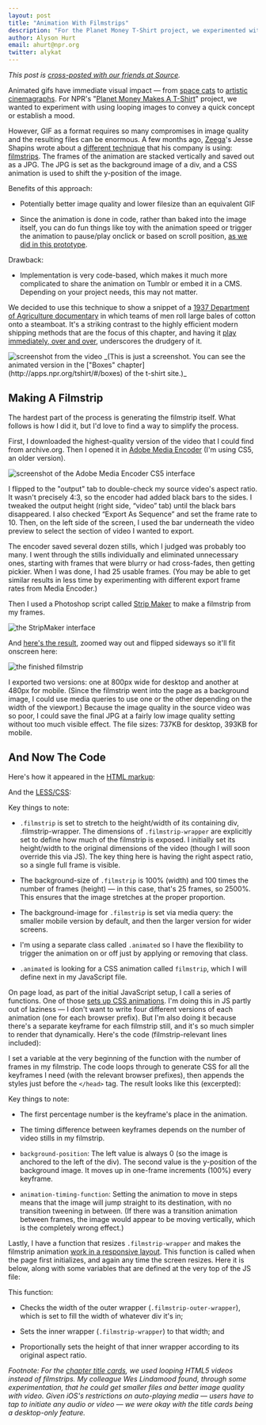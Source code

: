 ```yaml
---
layout: post
title: "Animation With Filmstrips"
description: "For the Planet Money T-Shirt project, we experimented with an alternative to animated GIFs."
author: Alyson Hurt
email: ahurt@npr.org
twitter: alykat 
---
```

*This post is [cross-posted with our friends at Source](https://source.opennews.org/en-US/articles/animation-filmstrips/).*

Animated gifs have immediate visual impact &mdash; from [space cats](http://collegecandy.files.wordpress.com/2013/09/pizza_cat_in_space.gif) to [artistic cinemagraphs](http://iwdrm.tumblr.com/). For NPR's "[Planet Money Makes A T-Shirt](http://apps.npr.org/tshirt/)" project, we wanted to experiment with using looping images to convey a quick concept or establish a mood.

However, GIF as a format requires so many compromises in image quality and the resulting files can be enormous. A few months ago, [Zeega](http://zeega.com)'s Jesse Shapins wrote about a [different technique](https://medium.com/p/de37c61e1d71) that his company is using: [filmstrips](http://www.niemanlab.org/2013/09/can-you-build-a-better-gif-zeega-wants-to-remake-the-aged-animation-format-for-mobile/). The frames of the animation are stacked vertically and saved out as a JPG. The JPG is set as the background image of a div, and a CSS animation is used to shift the y-position of the image.

Benefits of this approach: 

* Potentially better image quality and lower filesize than an equivalent GIF

* Since the animation is done in code, rather than baked into the image itself, you can do fun things like toy with the animation speed or trigger the animation to pause/play onclick or based on scroll position, [as we did in this prototype](http://apps.npr.org/tshirt/prototypes/filmstrip-06.html).

Drawback: 

* Implementation is very code-based, which makes it much more complicated to share the animation on Tumblr or embed it in a CMS. Depending on your project needs, this may not matter.

We decided to use this technique to show a snippet of a [1937 Department of Agriculture documentary](https://archive.org/details/CEP165) in which teams of men roll large bales of cotton onto a steamboat. It's a striking contrast to the highly efficient modern shipping methods that are the focus of this chapter, and having it [play immediately, over and over](http://apps.npr.org/tshirt/#/boxes), underscores the drudgery of it.

<img src="/img/posts/filmstrip-original.jpg" alt="screenshot from the video" />
_(This is just a screenshot. You can see the animated version in the ["Boxes" chapter](http://apps.npr.org/tshirt/#/boxes) of the t-shirt site.)_


Making A Filmstrip
------------------

The hardest part of the process is generating the filmstrip itself.  What follows is how I did it, but I'd love to find a way to simplify the process.

First, I downloaded the highest-quality version of the video that I could find from archive.org. Then I opened it in [Adobe Media Encoder](http://www.adobe.com/products/mediaencoder.html) (I'm using CS5, an older version).

<img src="/img/posts/filmstrip-encoder-1.png" alt="screenshot of the Adobe Media Encoder CS5 interface" />

I flipped to the "output" tab to double-check my source video's aspect ratio. It wasn't precisely 4:3, so the encoder had added black bars to the sides. I tweaked the output height (right side, “video” tab) until the black bars disappeared. I also checked “Export As Sequence” and set the frame rate to 10. Then, on the left side of the screen, I used the bar underneath the video preview to select the section of video I wanted to export.

The encoder saved several dozen stills, which I judged was probably too many. I went through the stills individually and eliminated unnecessary ones, starting with frames that were blurry or had cross-fades, then getting pickier. When I was done, I had 25 usable frames. (You may be able to get similar results in less time by experimenting with different export frame rates from Media Encoder.)

Then I used a Photoshop script called [Strip Maker](http://ps-scripts.com/bb/viewtopic.php?t=2489) to make a filmstrip from my frames.

<img src="/img/posts/filmstrip-stripmaker.png" alt="the StripMaker interface" />

And [here's the result](http://apps.npr.org/tshirt/img/filmstrip-cotton-archive.jpg), zoomed way out and flipped sideways so it'll fit onscreen here:

<img src="/img/posts/filmstrip-strip.png" alt="the finished filmstrip" />

I exported two versions: one at 800px wide for desktop and another at 480px for mobile. (Since the filmstrip went into the page as a background image, I could use media queries to use one or the other depending on the width of the viewport.) Because the image quality in the source video was so poor, I could save the final JPG at a fairly low image quality setting without too much visible effect. The file sizes: 737KB for desktop, 393KB for mobile.


And Now The Code
----------------

Here's how it appeared in the [HTML markup](https://github.com/nprapps/tshirt/blob/master/templates/_chapter_boxes.html#L32-L41):

<script src="https://gist.github.com/alykat/8319004.js"> </script>

And the [LESS/CSS](https://github.com/nprapps/tshirt/blob/master/less/app.less#L1306-L1329):

<script src="https://gist.github.com/alykat/8319352.js"> </script>

Key things to note:

* ```.filmstrip``` is set to stretch to the height/width of its containing div, .filmstrip-wrapper. The dimensions of ```.filmstrip-wrapper``` are explicitly set to define how much of the filmstrip is exposed. I initially set its height/width to the original dimensions of the video (though I will soon override this via JS). The key thing here is having the right aspect ratio, so a single full frame is visible.

* The background-size of ```.filmstrip``` is 100% (width) and 100 times the number of frames (height) &mdash; in this case, that's 25 frames, so 2500%. This ensures that the image stretches at the proper proportion.

* The background-image for ```.filmstrip``` is set via media query: the smaller mobile version by default, and then the larger version for wider screens.

* I'm using a separate class called ```.animated``` so I have the flexibility to trigger the animation on or off just by applying or removing that class.

* ```.animated``` is looking for a CSS animation called ```filmstrip```, which I will define next in my JavaScript file.

On page load, as part of the initial JavaScript setup, I call a series of functions. One of those [sets up CSS animations](https://github.com/nprapps/tshirt/blob/master/www/js/app.js#L492-L540). I'm doing this in JS partly out of laziness &mdash; I don't want to write four different versions of each animation (one for each browser prefix). But I'm also doing it because there's a separate keyframe for each filmstrip still, and it's so much simpler to render that dynamically. Here's the code (filmstrip-relevant lines included):

<script src="https://gist.github.com/alykat/8319458.js"> </script>

I set a variable at the very beginning of the function with the number of frames in my filmstrip. The code loops through to generate CSS for all the keyframes I need (with the relevant browser prefixes), then appends the styles just before the ```</head>``` tag. The result looks like this (excerpted):

<script src="https://gist.github.com/alykat/8319511.js"> </script>

Key things to note:

* The first percentage number is the keyframe's place in the animation.

* The timing difference between keyframes depends on the number of video stills in my filmstrip.

* ```background-position```: The left value is always 0 (so the image is anchored to the left of the div). The second value is the y-position of the background image. It moves up in one-frame increments (100%) every keyframe.

* ```animation-timing-function```: Setting the animation to move in steps means that the image will jump straight to its destination, with no transition tweening in between. (If there was a transition animation between frames, the image would appear to be moving vertically, which is the completely wrong effect.)

Lastly, I have a function that resizes ```.filmstrip-wrapper``` and makes the filmstrip animation [work in a responsive layout](https://github.com/nprapps/tshirt/blob/master/www/js/app.js#L546-L550). This function is called when the page first initializes, and again any time the screen resizes. Here it is below, along with some variables that are defined at the very top of the JS file:

<script src="https://gist.github.com/alykat/8319550.js"> </script>

This function:

* Checks the width of the outer wrapper (```.filmstrip-outer-wrapper```), which is set to fill the width of whatever div it's in;

* Sets the inner wrapper (```.filmstrip-wrapper```) to that width; and

* Proportionally sets the height of that inner wrapper according to its original aspect ratio.

_Footnote: For the [chapter title cards](http://apps.npr.org/tshirt/#/cotton), we used looping HTML5 videos instead of filmstrips. My colleague Wes Lindamood found, through some experimentation, that he could get smaller files and better image quality with video. Given iOS's restrictions on auto-playing media &mdash; users have to tap to initiate any audio or video &mdash; we were okay with the title cards being a desktop-only feature._
